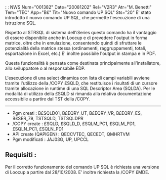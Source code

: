  :  : NWS Num="001382" Date="20081202" Rel="V2R3" Atr="M. Benetti" Tem="TEC" App="B£" Tit="Nuovo comando UP SQL" Sts="20"
E' stato introdotto il nuovo comando UP SQL, che permette l'esecuzione di una istruzione SQL.

Rispetto al STRSQL di sistema dell'iSeries questo comando ha il vantaggio di essere disponibile anche in Loocup e di prevedere l'output in forma matrice, oltre che in emulazione, consentendo quindi di sfruttare le potenzialità della matrice stessa (ordinamenti, raggruppamenti, totali, esportazione in Excel, etc.) E' inoltre possibile l'output in stampa e in PDF.

Questa funzionalità è pensata come destinata principalmente all'installatore, allo sviluppatore o al responsabile EDP.

L'esecuzione di una select dinamica con lista di campi variabili avviene tramite l'utilizzo della /COPY £SQLD, che restituisce i risultati di un cursore tramite allocazione in runtime di una SQL Descriptor Area (SQLDA).
Per le modalità di utilizzo della £SQLD si rimanda alla relativa documentazione accessibile a partire dal TST della /COPY.

---

 * Pgm creati :  B£SQLD01, B£EQRY_UT, B£EQRY_VR, B£EQRY_ES, B£SER_79, TSTSQLD, TSTSQLDPR
 * /COPY create :  £SQLD, £SQLD_D, £SQLM_PC1, £SQLM_PD1, £SQLN_PC1, £SQLN_PD1
 * API create (QAPIGEN) :  QECCVTEC, QECEDT, QMHRTVM
 * Pgm modificati :  JAJ03G,  UP,  UPCCL

Requisiti : 
----------
Per il corretto funzionamento del comando UP SQL è richiesta una versione di Loocup a partire dal 28/10/2008.
E' inoltre richiesta la /COPY £MDE.
